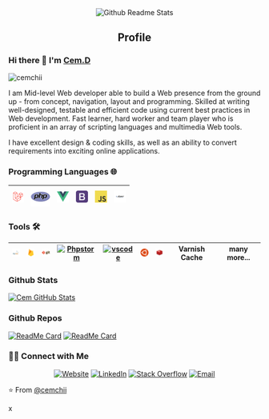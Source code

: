 <p align="center">
 <img width="100px" src="https://res.cloudinary.com/cemchii/image/upload/v1594908242/logo_ccswme.svg" align="center" alt="Github Readme Stats" />
 <h2 align="center">Profile</h2>
</p>

### Hi there 👋 I'm [Cem.D](https://cemchii.com)



<img src="https://cem.com/ghpvc/?username=cem" alt="cemchii" />

<div>
 <p>
I am Mid-level Web developer able to build a Web presence from the ground up - from concept, navigation, layout and programming. Skilled at writing well-designed, testable and efficient code using current best practices in Web development. Fast learner, hard worker and team player who is proficient in an array of scripting languages and multimedia Web tools.

I have excellent design & coding skills, as well as an ability to convert requirements into exciting online applications.
</p>
</div>

### Programming Languages 🌐

| [<img src="https://raw.githubusercontent.com/github/explore/80688e429a7d4ef2fca1e82350fe8e3517d3494d/topics/laravel/laravel.png" alt="Laravel" width="24">](https://laravel.com/) | [<img src="https://raw.githubusercontent.com/github/explore/80688e429a7d4ef2fca1e82350fe8e3517d3494d/topics/php/php.png" alt="php" width="38">](https://php.net/)  | [<img src="https://raw.githubusercontent.com/github/explore/80688e429a7d4ef2fca1e82350fe8e3517d3494d/topics/vue/vue.png" alt="Vue" width="24">](https://vuejs.org/)  |  [<img src="https://raw.githubusercontent.com/github/explore/80688e429a7d4ef2fca1e82350fe8e3517d3494d/topics/bootstrap/bootstrap.png" alt="Bootstrap" width="24">](https://getbootstrap.com/) |  [<img src="https://raw.githubusercontent.com/github/explore/80688e429a7d4ef2fca1e82350fe8e3517d3494d/topics/javascript/javascript.png" alt="jQuery" width="24">](https://jquery.com/) | [<img src="https://raw.githubusercontent.com/github/explore/80688e429a7d4ef2fca1e82350fe8e3517d3494d/topics/jquery/jquery.png" alt="jQuery" width="24">](https://jquery.com/)
|---|---|---|---|---|---|
 
### Tools 🛠️

| [<img src="https://raw.githubusercontent.com/github/explore/80688e429a7d4ef2fca1e82350fe8e3517d3494d/topics/mysql/mysql.png" alt="mysql" width="24">](https://www.mysql.com/) |  [<img src="https://raw.githubusercontent.com/github/explore/80688e429a7d4ef2fca1e82350fe8e3517d3494d/topics/firebase/firebase.png" alt="firebase" width="24">](https://firebase.google.com/) | [<img src="https://raw.githubusercontent.com/github/explore/80688e429a7d4ef2fca1e82350fe8e3517d3494d/topics/git/git.png" alt="Git" width="24">](https://git-scm.com/) |  [<img src="https://logonoid.com/images/phpstorm-logo.png" alt="Phpstorm" width="24">](https://www.jetbrains.com/phpstorm/) | [<img src="https://upload.wikimedia.org/wikipedia/commons/thumb/2/2d/Visual_Studio_Code_1.18_icon.svg/1200px-Visual_Studio_Code_1.18_icon.svg.png" alt="vscode" width="24">](https://code.visualstudio.com/) | [<img src="https://raw.githubusercontent.com/github/explore/80688e429a7d4ef2fca1e82350fe8e3517d3494d/topics/ubuntu/ubuntu.png" alt="Ubuntu" width="24">](https://ubuntu.com/)  |  [<img src="https://raw.githubusercontent.com/github/explore/80688e429a7d4ef2fca1e82350fe8e3517d3494d/topics/redis/redis.png" alt="Redis" width="24">](https://redis.io/) | Varnish Cache | many more...
|---|---|---|---|---|---|---|---|---|

### Github Stats

[![Cem GitHub Stats](https://github-readme-stats.vercel.app/api?username=cemchii&show_icons=true&count_private=true)](https://github.com/cemchii)

### Github Repos

[![ReadMe Card](https://github-readme-stats.vercel.app/api/pin/?username=cemchii&repo=PackageTemplate&show_owner=true)](https://github.com/cemchii/PackageTemplate)
[![ReadMe Card](https://github-readme-stats.vercel.app/api/pin/?username=cemchii&repo=Foods-Ecommerce&show_owner=true)](https://github.com/cemchii/Foods-Ecommerce)

<h3> 🤝🏻 Connect with Me </h3>

<p align="center">
<a href="https://www.cemchii.com.np" target="_blank"><img alt="Website" src="https://img.shields.io/badge/Website-www.cemchii.com.np-blue?style=flat&logo=google-chrome"></a>
<a href="https://www.linkedin.com/in/cemchii/" target="_blank"><img alt="LinkedIn" src="https://img.shields.io/badge/LinkedIn-@cemchii-blue?style=flat&logo=linkedin"></a>
<a href="https://stackoverflow.com/users/8519896/cemchii?tab=profile" target="_blank"><img alt="Stack Overflow" src="https://img.shields.io/badge/Stackoverflow-cemchii%20-blue?style=flat&logo=stackoverflow"></a>
<a href="mailto:cemchii@gmail.com"><img alt="Email" src="https://img.shields.io/badge/Email-cemchii@gmail.com-blue?style=flat&logo=gmail"></a>
</p>


⭐️ From [@cemchii](https://github.com/cemchii)

x

